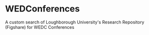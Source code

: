# WEDConferences
A custom search of Loughborough University's Research Repository (Figshare) for WEDC Conferences

